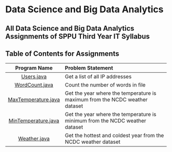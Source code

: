 # Data Science and Big Data Analytics

## All Data Science and Big Data Analytics Assignments of SPPU Third Year IT Syllabus

## Table of Contents for Assignments

| Program Name                     | Problem Statement                    |
| :-----------------------------:  | :--------------------------------    |
|[Users.java](Users.java)|Get a list of all IP addresses|
|[WordCount.java](WordCount.java)|Count the number of words in file|
|[MaxTemperature.java](MaxTemperature.java)|Get the year where the temperature is maximum from the NCDC weather dataset|
|[MinTemperature.java](MinTemperature.java)|Get the year where the temperature is minimum from the NCDC weather dataset|
|[Weather.java](Weather.java)|Get the hottest and coldest year from the NCDC weather dataset|